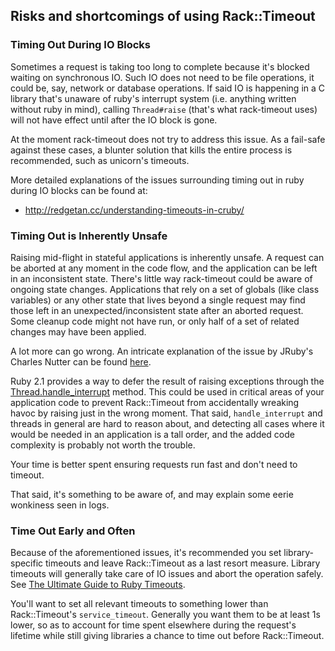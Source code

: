 Risks and shortcomings of using Rack::Timeout
---------------------------------------------

### Timing Out During IO Blocks

Sometimes a request is taking too long to complete because it's blocked waiting on synchronous IO. Such IO does not need to be file operations, it could be, say, network or database operations. If said IO is happening in a C library that's unaware of ruby's interrupt system (i.e. anything written without ruby in mind), calling `Thread#raise` (that's what rack-timeout uses) will not have effect until after the IO block is gone.

At the moment rack-timeout does not try to address this issue. As a fail-safe against these cases, a blunter solution that kills the entire process is recommended, such as unicorn's timeouts.

More detailed explanations of the issues surrounding timing out in ruby during IO blocks can be found at:

- http://redgetan.cc/understanding-timeouts-in-cruby/

### Timing Out is Inherently Unsafe

Raising mid-flight in stateful applications is inherently unsafe. A request can be aborted at any moment in the code flow, and the application can be left in an inconsistent state. There's little way rack-timeout could be aware of ongoing state changes. Applications that rely on a set of globals (like class variables) or any other state that lives beyond a single request may find those left in an unexpected/inconsistent state after an aborted request. Some cleanup code might not have run, or only half of a set of related changes may have been applied.

A lot more can go wrong. An intricate explanation of the issue by JRuby's Charles Nutter can be found [here][broken-timeout].

Ruby 2.1 provides a way to defer the result of raising exceptions through the [Thread.handle_interrupt][handle-interrupt] method. This could be used in critical areas of your application code to prevent Rack::Timeout from accidentally wreaking havoc by raising just in the wrong moment. That said, `handle_interrupt` and threads in general are hard to reason about, and detecting all cases where it would be needed in an application is a tall order, and the added code complexity is probably not worth the trouble.

Your time is better spent ensuring requests run fast and don't need to timeout.

That said, it's something to be aware of, and may explain some eerie wonkiness seen in logs.

[broken-timeout]: http://headius.blogspot.de/2008/02/rubys-threadraise-threadkill-timeoutrb.html
[handle-interrupt]: http://www.ruby-doc.org/core-2.1.3/Thread.html#method-c-handle_interrupt


### Time Out Early and Often

Because of the aforementioned issues, it's recommended you set library-specific timeouts and leave Rack::Timeout as a last resort measure. Library timeouts will generally take care of IO issues and abort the operation safely. See [The Ultimate Guide to Ruby Timeouts][ruby-timeouts].

You'll want to set all relevant timeouts to something lower than Rack::Timeout's `service_timeout`. Generally you want them to be at least 1s lower, so as to account for time spent elsewhere during the request's lifetime while still giving libraries a chance to time out before Rack::Timeout.

[ruby-timeouts]: https://github.com/ankane/the-ultimate-guide-to-ruby-timeouts
